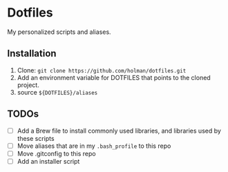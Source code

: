 # Dotfiles

My personalized scripts and aliases.

## Installation

  1. Clone: `git clone https://github.com/holman/dotfiles.git`
  2. Add an environment variable for DOTFILES that points to the cloned project.
  3. source `${DOTFILES}/aliases`

## TODOs

  - [ ] Add a Brew file to install commonly used libraries, and libraries used by these scripts
  - [ ] Move aliases that are in my `.bash_profile` to this repo
  - [ ] Move .gitconfig to this repo
  - [ ] Add an installer script
